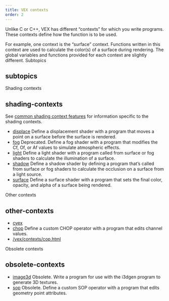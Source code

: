 ```yaml
---
title: VEX contexts
order: 2
---
```

Unlike C or C++, VEX has different “contexts” for which you write programs. These contexts define how the function is to be used.

For example, one context is the “surface” context. Functions written in this context are used to calculate the color(s) of a surface during rendering. The global variables and functions provided for each context are slightly different.
Subtopics

## subtopics

Shading contexts

## shading-contexts

See [common shading context features](shading_contexts.html) for information specific to the shading contexts.

- [displace](displace.html "Define a displacement shader with a program that moves a point on a
 surface before the surface is rendered.")
 Define a displacement shader with a program that moves a point on a
 surface before the surface is rendered.
- [fog](fog.html "Deprecated. Define a fog shader with a program that modifies the Cf, Of, or Af
 values to simulate atmospheric effects.")
 Deprecated. Define a fog shader with a program that modifies the Cf, Of, or Af
 values to simulate atmospheric effects.
- [light](light.html "Define a light shader with a program called from surface or fog
 shaders to calculate the illumination of a surface.")
 Define a light shader with a program called from surface or fog
 shaders to calculate the illumination of a surface.
- [shadow](/en/houdini-vex/shading-and-rendering/shadow "Define a shadow shader by defining a program that’s called from
 surface or fog shaders to calculate the occlusion on a surface from a
 light source.")
 Define a shadow shader by defining a program that’s called from
 surface or fog shaders to calculate the occlusion on a surface from a
 light source.
- [surface](surface.html "Define a surface shader with a program that sets the final color,
 opacity, and alpha of a surface being rendered.")
 Define a surface shader with a program that sets the final color,
 opacity, and alpha of a surface being rendered.

Other contexts

## other-contexts

- [cvex](cvex.html)
- [chop](/en/houdini-vex/chop/chop "Define a custom CHOP operator with a program that edits channel
 values.")
 Define a custom CHOP operator with a program that edits channel
 values.
- [/vex/contexts/cop.html](cop.html)

Obsolete contexts

## obsolete-contexts

- [image3d](image3d.html "Obsolete. Write a program for use with the i3dgen program to generate 3D
 textures.")
 Obsolete. Write a program for use with the i3dgen program to generate 3D
 textures.
- [sop](sop.html "Obsolete. Define a custom SOP operator with a program that edits geometry point
 attributes.")
 Obsolete. Define a custom SOP operator with a program that edits geometry point
 attributes.
